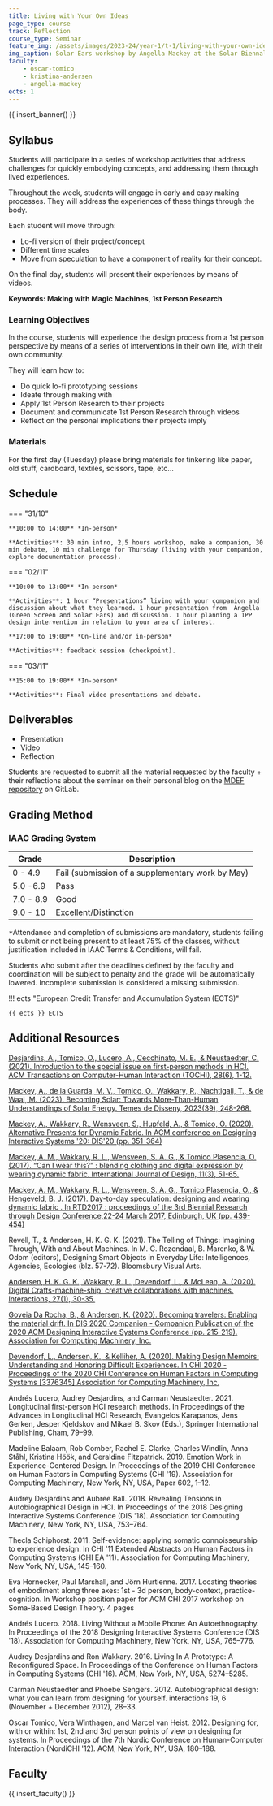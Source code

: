 ```yaml
---
title: Living with Your Own Ideas
page_type: course
track: Reflection
course_type: Seminar
feature_img: /assets/images/2023-24/year-1/t-1/living-with-your-own-ideas.png
img_caption: Solar Ears workshop by Angella Mackey at the Solar Biennale, Eindhoven
faculty:
    - oscar-tomico
    - kristina-andersen
    - angella-mackey
ects: 1
---
```


{{ insert_banner() }}

## Syllabus

Students will participate in a series of workshop activities that address challenges for quickly embodying concepts, and addressing them through lived experiences.

Throughout the week, students will engage in early and easy making processes. They will address the experiences of these things through the body.

Each student will move through:

- Lo-fi version of their project/concept
- Different time scales
- Move from speculation to have a component of reality for their concept.

On the final day, students will present their experiences by means of videos.

**Keywords: Making with Magic Machines, 1st Person Research**

### Learning Objectives

In the course, students will experience the design process from a 1st person perspective by means of a series of interventions in their own life, with their own community.

They will learn how to:

- Do quick lo-fi prototyping sessions
- Ideate through making with
- Apply 1st Person Research to their projects
- Document and communicate 1st Person Research through videos
- Reflect on the personal implications their projects imply

### Materials

For the first day (Tuesday) please bring materials for tinkering like paper, old stuff, cardboard, textiles, scissors, tape, etc...

## Schedule

=== "31/10"

    **10:00 to 14:00** *In-person*

    **Activities**: 30 min intro, 2,5 hours workshop, make a companion, 30 min debate, 10 min challenge for Thursday (living with your companion, explore documentation process).

=== "02/11"

    **10:00 to 13:00** *In-person*

    **Activities**: 1 hour “Presentations” living with your companion and discussion about what they learned. 1 hour presentation from  Angella (Green Screen and Solar Ears) and discussion. 1 hour planning a 1PP design intervention in relation to your area of interest.

    **17:00 to 19:00** *On-line and/or in-person*

    **Activities**: feedback session (checkpoint).

=== "03/11"

    **15:00 to 19:00** *In-person*

    **Activities**: Final video presentations and debate.


## Deliverables

- Presentation
- Video
- Reflection

Students are requested to submit all the material requested by the faculty + their reflections about the seminar on their personal blog on the [MDEF repository](https://fablabbcn.github.io/mdef-docs/) on GitLab.

## Grading Method

### IAAC Grading System

| Grade       | Description                                     |
| ----------- | ------------------------------------            |
| 0 - 4.9     | Fail (submission of a supplementary work by May)|
| 5.0 -6.9    | Pass                                            |
| 7.0 - 8.9   | Good                                            |
| 9.0 - 10    | Excellent/Distinction                           |

*Attendance and completion of submissions are mandatory, students failing to submit or not being present to at least 75% of the classes, without justification included in IAAC Terms & Conditions, will fail.

Students who submit after the deadlines defined by the faculty and coordination will be subject to penalty and the grade will be automatically lowered. Incomplete submission is considered a missing submission.

!!! ects "European Credit Transfer and Accumulation System (ECTS)"

    {{ ects }} ECTS

## Additional Resources

[Desjardins, A., Tomico, O., Lucero, A., Cecchinato, M. E., & Neustaedter, C. (2021). Introduction to the special issue on first-person methods in HCI. ACM Transactions on Computer-Human Interaction (TOCHI), 28(6), 1-12.](https://dl.acm.org/doi/10.1145/3492342)

[Mackey, A., de la Guarda, M. V., Tomico, O., Wakkary, R., Nachtigall, T., & de Waal, M. (2023). Becoming Solar: Towards More-Than-Human Understandings of Solar Energy. Temes de Disseny, 2023(39), 248-268.](https://doi.org/10.46467/TdD39.2023.248-269)

[Mackey, A., Wakkary, R., Wensveen, S., Hupfeld, A., & Tomico, O. (2020). Alternative Presents for Dynamic Fabric. In ACM conference on Designing Interactive Systems '20: DIS'20 (pp. 351-364)](https://doi.org/10.1145/3357236.3395447)

[Mackey, A. M., Wakkary, R. L., Wensveen, S. A. G., & Tomico Plasencia, O. (2017). “Can I wear this?” : blending clothing and digital expression by wearing dynamic fabric. International Journal of Design, 11(3), 51-65.](https://research.tue.nl/en/publications/can-i-wear-this-blending-clothing-and-digital-expression-by-weari)

[Mackey, A. M., Wakkary, R. L., Wensveen, S. A. G., Tomico Plasencia, O., & Hengeveld, B. J. (2017). Day-to-day speculation: designing and wearing dynamic fabric . In RTD2017 : proceedings of the 3rd Biennial Research through Design Conference,22-24 March 2017, Edinburgh, UK  (pp. 439-454)](https://figshare.com/articles/Day-_to-_Day_Speculation_Designing_and_Wearing_Dynamic_Fabric/4747018)

Revell, T., & Andersen, H. K. G. K. (2021). The Telling of Things: Imagining Through, With and About Machines. In M. C. Rozendaal, B. Marenko, & W. Odom (editors), Designing Smart Objects in Everyday Life: Intelligences, Agencies, Ecologies (blz. 57-72). Bloomsbury Visual Arts.

[Andersen, H. K. G. K., Wakkary, R. L., Devendorf, L., & McLean, A. (2020). Digital Crafts-machine-ship: creative collaborations with machines. Interactions, 27(1), 30-35.](https://doi.org/10.1145/3373644)

[Goveia Da Rocha, B., & Andersen, K. (2020). Becoming travelers: Enabling the material drift. In DIS 2020 Companion - Companion Publication of the 2020 ACM Designing Interactive Systems Conference (pp. 215-219). Association for Computing Machinery, Inc.](https://doi.org/10.1145/3393914.3395881)

[Devendorf, L., Andersen, K., & Kelliher, A. (2020). Making Design Memoirs: Understanding and Honoring Difficult Experiences. In CHI 2020 - Proceedings of the 2020 CHI Conference on Human Factors in Computing Systems [3376345] Association for Computing Machinery, Inc.](https://doi.org/10.1145/3313831.3376345)

Andrés Lucero, Audrey Desjardins, and Carman Neustaedter. 2021. Longitudinal first-person HCI research methods. In Proceedings of the Advances in Longitudinal HCI Research, Evangelos Karapanos, Jens Gerken, Jesper Kjeldskov and Mikael B. Skov (Eds.), Springer International Publishing, Cham, 79–99.

Madeline Balaam, Rob Comber, Rachel E. Clarke, Charles Windlin, Anna Ståhl, Kristina Höök, and Geraldine Fitzpatrick. 2019. Emotion Work in Experience-Centered Design. In Proceedings of the 2019 CHI Conference on Human Factors in Computing Systems (CHI '19). Association for Computing Machinery, New York, NY, USA, Paper 602, 1–12.

Audrey Desjardins and Aubree Ball. 2018. Revealing Tensions in Autobiographical Design in HCI. In Proceedings of the 2018 Designing Interactive Systems Conference (DIS '18). Association for Computing Machinery, New York, NY, USA, 753–764.

Thecla Schiphorst. 2011. Self-evidence: applying somatic connoisseurship to experience design. In CHI '11 Extended Abstracts on Human Factors in Computing Systems (CHI EA '11). Association for Computing Machinery, New York, NY, USA, 145–160.

Eva Hornecker, Paul Marshall, and Jörn Hurtienne. 2017. Locating theories of embodiment along three axes: 1st - 3d person, body-context, practice-cognition. In Workshop position paper for ACM CHI 2017 workshop on Soma-Based Design Theory. 4 pages

Andrés Lucero. 2018. Living Without a Mobile Phone: An Autoethnography. In Proceedings of the 2018 Designing Interactive Systems Conference (DIS '18). Association for Computing Machinery, New York, NY, USA, 765–776.

Audrey Desjardins and Ron Wakkary. 2016. Living In A Prototype: A Reconfigured Space. In Proceedings of the Conference on Human Factors in Computing Systems (CHI '16). ACM, New York, NY, USA, 5274–5285.

Carman Neustaedter and Phoebe Sengers. 2012. Autobiographical design: what you can learn from designing for yourself. interactions 19, 6 (November + December 2012), 28–33.

Oscar Tomico, Vera Winthagen, and Marcel van Heist. 2012. Designing for, with or within: 1st, 2nd and 3rd person points of view on designing for systems. In Proceedings of the 7th Nordic Conference on Human-Computer Interaction (NordiCHI '12). ACM, New York, NY, USA, 180–188.

## Faculty

{{ insert_faculty() }}